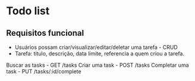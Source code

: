 # Todo list 

## Requisitos funcional

- Usuários possam criar/visualizar/editar/deletar uma tarefa - CRUD
- Tarefa: titulo, descrição, data limite, referencia a quem criou a tarefa.


Buscar as tasks - GET /tasks
Criar uma task - POST /tasks
Completar uma task - PUT /tasks/:id/complete

